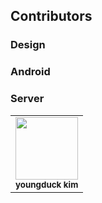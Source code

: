 ## Contributors 

### Design


### Android



### Server

<table>
  <tr>
    <td align="center"><img src="https://avatars.githubusercontent.com/u/46455370?v=4" width="100px;" alt=""/><br /><sub><b>youngduck kim</b></sub><br /></td>
    </tr>
</table>

